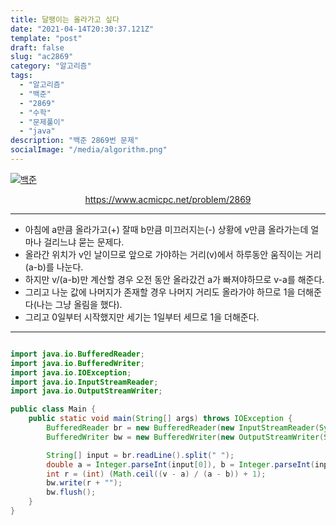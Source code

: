 ```yaml
---
title: 달팽이는 올라가고 싶다
date: "2021-04-14T20:30:37.121Z"
template: "post"
draft: false
slug: "ac2869"
category: "알고리즘"
tags:
  - "알고리즘"
  - "백준"
  - "2869"
  - "수학"
  - "문제풀이"
  - "java"
description: "백준 2869번 문제"
socialImage: "/media/algorithm.png"
---
```


[![백준](https://d2gd6pc034wcta.cloudfront.net/images/logo@2x.png)](https://www.acmicpc.net/problem/2869)
<div style="text-align:center"><a href="https://www.acmicpc.net/problem/2869">https://www.acmicpc.net/problem/2869</a></div>

---

- 아침에 a만큼 올라가고(+) 잘때 b만큼 미끄러지는(-) 상황에 v만큼 올라가는데 얼마나 걸리느냐 묻는 문제다.
- 올라간 위치가 v인 날이므로 앞으로 가야하는 거리(v)에서 하루동안 움직이는 거리(a-b)를 나눈다.
- 하지만 v/(a-b)만 계산할 경우 오전 동안 올라갔건 a가 빠져야하므로 v-a를 해준다.
- 그리고 나눈 값에 나머지가 존재할 경우 나머지 거리도 올라가야 하므로 1을 더해준다(나는 그냥 올림을 했다).
- 그리고 0일부터 시작했지만 세기는 1일부터 세므로 1을 더해준다.

---



```java

import java.io.BufferedReader;
import java.io.BufferedWriter;
import java.io.IOException;
import java.io.InputStreamReader;
import java.io.OutputStreamWriter;

public class Main {
    public static void main(String[] args) throws IOException {
        BufferedReader br = new BufferedReader(new InputStreamReader(System.in));
        BufferedWriter bw = new BufferedWriter(new OutputStreamWriter(System.out));

        String[] input = br.readLine().split(" ");
        double a = Integer.parseInt(input[0]), b = Integer.parseInt(input[1]), v = Integer.parseInt(input[2]);
        int r = (int) (Math.ceil((v - a) / (a - b)) + 1);
        bw.write(r + "");
        bw.flush();
    }
}

```
